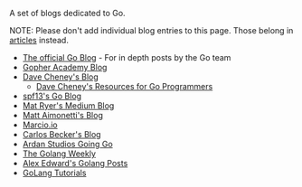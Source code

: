 A set of blogs dedicated to Go.

NOTE: Please don't add individual blog entries to this page. Those belong in [articles](Articles) instead.

* [The official Go Blog](https://blog.golang.org) - For in depth posts by the Go team
* [Gopher Academy Blog](http://blog.gopheracademy.com/)
* [Dave Cheney's Blog](http://dave.cheney.net)
  * [Dave Cheney's Resources for Go Programmers](http://dave.cheney.net/resources-for-new-go-programmers)
* [spf13's Go Blog](http://spf13.com/post/)
* [Mat Ryer's Medium Blog](https://medium.com/@matryer)
* [Matt Aimonetti's Blog](http://matt.aimonetti.net/)
* [Marcio.io](http://marcio.io/)
* [Carlos Becker's Blog](http://carlosbecker.com/)
* [Ardan Studios Going Go](http://www.goinggo.net/)
* [The Golang Weekly](http://golangweekly.com/)
* [Alex Edward's Golang Posts](http://www.alexedwards.net/blog/category/golang)
* [GoLang Tutorials](http://golangtutorials.blogspot.com/)
